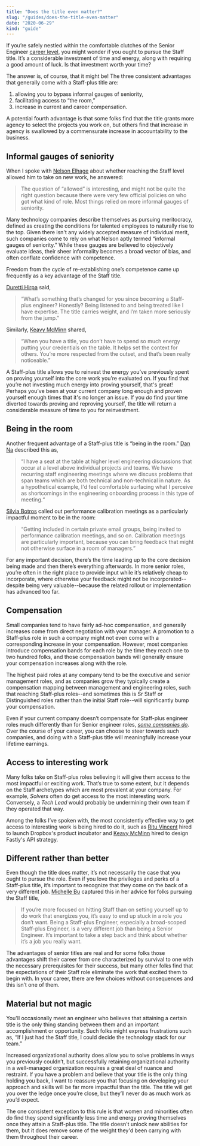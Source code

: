 ```yaml
---
title: "Does the title even matter?"
slug: "/guides/does-the-title-even-matter"
date: "2020-06-29"
kind: "guide"
---
```


If you’re safely nestled within the comfortable clutches of the Senior Engineer [career level](https://lethain.com/career-levels-and-more/), you might wonder if you ought to pursue the Staff title. It’s a considerable investment of time and energy, along with requiring a good amount of luck.
Is that investment worth your time?

The answer is, of course, that it might be! The three consistent advantages that generally come with a Staff-plus title are:

1. allowing you to bypass informal gauges of seniority,
2. facilitating access to “the room,”
3. increase in current and career compensation.

A potential fourth advantage is
that some folks find that the title grants more agency to select the projects you work on, but others find that
increase in agency is swallowed by a commensurate increase in accountability to the business.


## Informal gauges of seniority

When I spoke with [Nelson Elhage](https://staffeng.com/stories/nelson-elhage) about whether reaching the Staff level allowed him to take on new work, he answered:

> The question of “allowed” is interesting, and might not be quite the right question because there were very few official policies on who got what kind of role. Most things relied on more informal gauges of seniority.

Many technology companies describe themselves as pursuing meritocracy, defined as
creating the conditions for talented employees to naturally rise to the top.
Given there isn't any widely accepted measure of individual merit, such companies
come to rely on what Nelson aptly termed “informal gauges of seniority.”
While these gauges are believed to objectively evaluate ideas,
their sheer informality becomes a broad vector of bias, and often conflate confidence with competence.

Freedom from the cycle of re-establishing one’s competence came up frequently as a key advantage of the Staff title.

[Duretti Hirpa](https://staffeng.com/stories/duretti-hirpa) said,

> “What’s something that’s changed for you since becoming a Staff-plus engineer? Honestly? Being listened to and being treated like I have expertise. The title carries weight, and I’m taken more seriously from the jump.”

Similarly, [Keavy McMinn](https://staffeng.com/stories/keavy-mcminn) shared,

> “When you have a title, you don’t have to spend so much energy putting your credentials on the table. It helps set the context for others. You’re more respected from the outset, and that’s been really noticeable.”

A Staff-plus title allows you to reinvest the energy you’ve previously spent on proving yourself into the core work you’re evaluated on. If you find that you’re not investing much energy into proving yourself, that's great!
Perhaps you’ve been at your current company long enough and proven yourself enough times
that it's no longer an issue.
If you _do_ find your time diverted towards proving and reproving yourself,
the title will return a considerable measure of time to you for reinvestment.


## Being in the room

Another frequent advantage of a Staff-plus title is “being in the room.” [Dan Na](https://staffeng.com/stories/dan-na) described this as,

> “I have a seat at the table at higher level engineering discussions that occur at a level above individual projects and teams. We have recurring staff engineering meetings where we discuss problems that span teams which are both technical and non-technical in nature. As a hypothetical example, I'd feel comfortable surfacing what I perceive as shortcomings in the engineering onboarding process in this type of meeting.“

[Silvia Botros](https://staffeng.com/stories/silvia-botros) called out performance calibration meetings as a particularly impactful moment to be in the room:

> “Getting included in certain private email groups, being invited to performance calibration meetings, and so on. Calibration meetings are particularly important, because you can bring feedback that might not otherwise surface in a room of managers.”

For any important decision, there’s the time leading up to the core decision being made and then there’s everything afterwards. In more senior roles, you’re often in the right place to provide input while it’s relatively cheap to incorporate, where otherwise your feedback  might not be incorporated--despite being very valuable--because the related rollout or implementation has advanced too far.


## Compensation

Small companies tend to have fairly ad-hoc compensation, and generally increases come from direct negotiation with your manager. A promotion to a Staff-plus role in such a company might not even come with a corresponding increase in your compensation.
However, most companies introduce compensation bands for each role by the time they reach one to two hundred folks, and those compensation bands will generally ensure your compensation increases along with the role.

The highest paid roles at any company tend to be the executive and senior management roles, and as companies grow they typically create a compensation mapping between management and engineering roles, such that reaching Staff-plus roles--and sometimes this is Sr Staff or Distinguished roles rather than the initial Staff role--will significantly bump your compensation.

Even if your current company doesn’t compensate for Staff-plus engineer roles much differently than for Senior engineer roles, _[some companies do](https://www.levels.fyi/)_. Over the course of your career, you can choose to steer towards such companies, and doing with a Staff-plus title will meaningfully increase your lifetime earnings.


## Access to interesting work

Many folks take on Staff-plus roles believing it will give them access to the most impactful or exciting work.
That’s true to some extent, but it depends on the Staff archetypes which are most prevalent at your company.
For example, _Solvers_ often do get access to the most interesting work.
Conversely, a _Tech Lead_ would probably be undermining their own team if they operated that way.

Among the folks I’ve spoken with, the most consistently effective way to get access to interesting work is being hired to do it, such as [Ritu Vincent](https://staffeng.com/stories/ritu-vincent) hired to launch Dropbox's product incubator and [Keavy McMinn](https://staffeng.com/stories/keavy-mcminn) hired to design Fastly's API strategy.


## Different rather than better

Even though the title does matter, it’s not necessarily the case that you ought to pursue the role. Even if you love the privileges and perks of a Staff-plus title, it’s important to recognize that they come on the back of a very different job. [Michelle Bu](https://staffeng.com/stories/michelle-bu) captured this in her advice for folks pursuing the Staff title,

> If you’re more focused on hitting Staff than on setting yourself up to do work that energizes you, it’s easy to end up stuck in a role you don’t want. Being a Staff-plus Engineer, especially a broad-scoped Staff-plus Engineer, is a very different job than being a Senior Engineer. It’s important to take a step back and think about whether it’s a job you really want.

The advantages of senior titles are real and for some folks those advantages shift their career from one characterized by survival to one with the necessary prerequisites for their success, but many other folks find that the expectations of their Staff role eliminate the work that excited them to begin with. In your career, there are few choices without consequences and this isn’t one of them.


## Material but not magic

You'll occasionally meet an
engineer who believes that attaining a certain title is the only thing standing between them and an important accomplishment or opportunity.
Such folks might express frustrations such as, “If I just had the Staff title, I could decide the technology stack for our team.”

Increased organizational authority does allow you to solve problems in ways you previously couldn’t, but successfully retaining organizational authority in a well-managed organization requires a great deal of nuance and restraint. If you have a problem and believe that your title is the only thing holding you back, I want to reassure you that focusing on developing your approach and skills will be far more impactful than the title. The title will get you over the ledge once you’re close, but they’ll never do as much work as you’d expect.

The one consistent exception to this rule is that women and minorities often do find
they spend significantly less time and energy proving themselves once they attain a Staff-plus title.
The title doesn't unlock new abilities for them, but it does remove some of the weight they'd been
carrying with them throughout their career.
